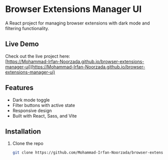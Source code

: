 # Browser Extensions Manager UI

A React project for managing browser extensions with dark mode and filtering functionality.

## Live Demo

Check out the live project here:  
[https://Mohammad-Irfan-Noorzada.github.io/browser-extensions-manager-ui](https://Mohammad-Irfan-Noorzada.github.io/browser-extensions-manager-ui)

## Features

- Dark mode toggle
- Filter buttons with active state
- Responsive design
- Built with React, Sass, and Vite

## Installation

1. Clone the repo  
   ```bash
   git clone https://github.com/Mohammad-Irfan-Noorzada/browser-extensions-manager-ui.git
